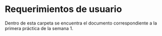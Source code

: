 # Requerimientos de usuario
Dentro de esta carpeta se encuentra el documento correspondiente a la primera práctica de la semana 1.
